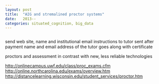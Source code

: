 ```yaml
---
layout: post
title:  "AIG and stremalined proctor systems"
date:   2013--
categories: situated_cognition, big_data
---
```


![]()

send web site, name and institutional email
instructions to tutor sent after payment
name and email address of the tutor goes along with certificate

proctors and assessment in contrast with new, less reliable technologies

http://onlinecampus.uwf.edu/class/proc_exams.cfm
http://online.northcarolina.edu/exams/overview.htm
http://distancelearning.wisconsin.edu/student_services/proctor.htm